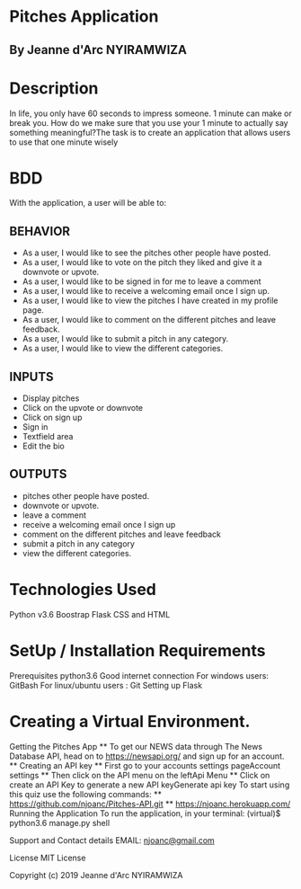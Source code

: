 # Pitches Application
## By Jeanne d'Arc NYIRAMWIZA
# Description
In life, you only have 60 seconds to impress someone. 1 minute can make or break you. How do we make sure that you use your 1 minute to actually say something meaningful?The task is to create an application that allows users to use that one minute wisely

# BDD
With the application, a user will be able to:

## BEHAVIOR
* As a user, I would like to see the pitches other people have posted.
* As a user, I would like to vote on the pitch they liked and give it a downvote or upvote.
* As a user, I would like to be signed in for me to leave a comment
* As a user, I would like to receive a welcoming email once I sign up.
* As a user, I would like to view the pitches I have created in my profile page.
* As a user, I would like to comment on the different pitches and leave feedback.
* As a user, I would like to submit a pitch in any category.
* As a user, I would like to view the different categories.

## INPUTS
* Display pitches
* Click on the upvote or downvote
* Click on sign up
* Sign in
* Textfield area
* Edit the bio

## OUTPUTS

* pitches other people have posted.
* downvote or upvote.
* leave a comment
* receive a welcoming email once I sign up
* comment on the different pitches and leave feedback
* submit a pitch in any category
* view the different categories.

# Technologies Used
Python v3.6
Boostrap
Flask
CSS and HTML
# SetUp / Installation Requirements
Prerequisites python3.6 Good internet connection For windows users: GitBash For linux/ubuntu users : Git
Setting up Flask

# Creating a Virtual Environment.
Getting the Pitches App ** To get our NEWS data through The News Database API, head on to https://newsapi.org/ and sign up for an account. ** Creating an API key ** First go to your accounts settings pageAccount settings ** Then click on the API menu on the leftApi Menu ** Click on create an API Key to generate a new API keyGenerate api key
To start using this quiz use the following commands: ** https://github.com/njoanc/Pitches-API.git ** https://njoanc.herokuapp.com/
Running the Application
To run the application, in your terminal: (virtual)$ python3.6 manage.py shell

Support and Contact details
EMAIL: njoanc@gmail.com

License MIT License

Copyright (c) 2019 Jeanne d'Arc NYIRAMWIZA
